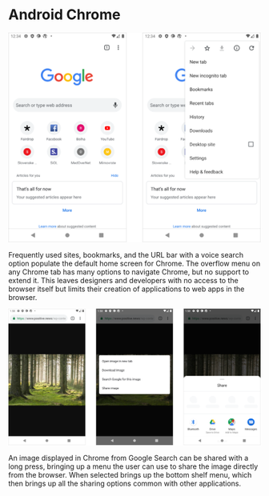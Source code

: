 # Android Chrome

![](../../.gitbook/assets/android-chrome-home.png)

Frequently used sites, bookmarks, and the URL bar with a voice search option populate the default home screen for Chrome. The overflow menu on any Chrome tab has many options to navigate Chrome, but no support to extend it. This leaves designers and developers with no access to the browser itself but limits their creation of applications to web apps in the browser.

![](../../.gitbook/assets/android-chrome-share.png)

An image displayed in Chrome from Google Search can be shared with a long press, bringing up a menu the user can use to share the image directly from the browser. When selected brings up the bottom shelf menu, which then brings up all the sharing options common with other applications.

